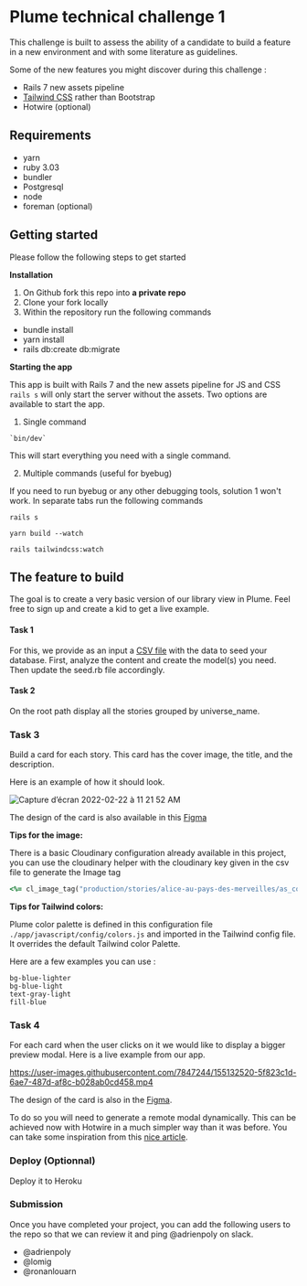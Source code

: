# Plume technical challenge 1

This challenge is built to assess the ability of a candidate to build a feature in a new environment and with some literature as guidelines.

Some of the new features you might discover during this challenge :
- Rails 7 new assets pipeline
- [Tailwind CSS](https://tailwindcss.com) rather than Bootstrap
- Hotwire (optional)

## Requirements

- yarn
- ruby 3.03
- bundler
- Postgresql
- node
- foreman (optional)

## Getting started 

Please follow the following steps to get started

**Installation**

1. On Github fork this repo into **a private repo**
2. Clone your fork locally
3. Within the repository run the following commands
  - bundle install
  - yarn install
  - rails db:create db:migrate

**Starting the app**

This app is built with Rails 7 and the new assets pipeline for JS and CSS `rails s` will only start the server without the assets. Two options are available to start the app.

1. Single command

```
`bin/dev`
```

This will start everything you need with a single command.

2. Multiple commands (useful for byebug)

If you need to run byebug or any other debugging tools, solution 1 won't work. In separate tabs run the following commands

```
rails s
```

```
yarn build --watch
```

``` 
rails tailwindcss:watch
```

## The feature to build

The goal is to create a very basic version of our library view in Plume. Feel free to sign up and create a kid to get a live example.

#### Task 1

For this, we provide as an input a [CSV file](https://github.com/plume-app/challenge-1/blob/main/db/seed.csv) with the data to seed your database. First, analyze the content and create the model(s) you need. Then update the seed.rb file accordingly.


#### Task 2

On the root path display all the stories grouped by universe_name. 

### Task 3

Build a card for each story. This card has the cover image, the title, and the description.

Here is an example of how it should look.

![Capture d’écran 2022-02-22 à 11 21 52 AM](https://user-images.githubusercontent.com/7847244/155131557-20d88995-5e8c-44d5-a848-6285ebef108c.jpg)


The design of the card is also available in this [Figma](https://www.figma.com/file/vsgnaKqwrg7KK5OZGbgLcl/Untitled?node-id=0%3A1) 

**Tips for the image:** 

There is a basic Cloudinary configuration already available in this project, you can use the cloudinary helper with the cloudinary key given in the csv file to generate the Image tag

```ruby
<%= cl_image_tag("production/stories/alice-au-pays-des-merveilles/as_cover/r6v62fvq8bokh6ivb358hia4bsbf") %>
```

**Tips for Tailwind colors:** 

Plume color palette is defined in this configuration file `./app/javascript/config/colors.js` and imported in the Tailwind config file. It overrides the default Tailwind color Palette. 

Here are a few examples you can use : 

```
bg-blue-lighter
bg-blue-light
text-gray-light
fill-blue
```


### Task 4

For each card when the user clicks on it we would like to display a bigger preview modal. Here is a live example from our app.

https://user-images.githubusercontent.com/7847244/155132520-5f823c1d-6ae7-487d-af8c-b028ab0cd458.mp4

The design of the card is also in the [Figma](https://www.figma.com/file/vsgnaKqwrg7KK5OZGbgLcl/Untitled?node-id=0%3A1).

To do so you will need to generate a remote modal dynamically. This can be achieved now with Hotwire in a much simpler way than it was before. You can take some inspiration from this [nice article](https://www.bearer.com/blog/how-to-build-modals-with-hotwire-turbo-frames-stimulusjs).


### Deploy (Optionnal)

Deploy it to Heroku


### Submission

Once you have completed your project, you can add the following users to the repo so that we can review it and ping @adrienpoly on slack.

- @adrienpoly
- @lomig
- @ronanlouarn
